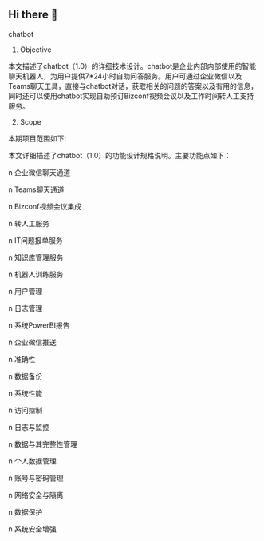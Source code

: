 ## Hi there 👋
chatbot

1. Objective

本文描述了chatbot（1.0）的详细技术设计。chatbot是企业内部内部使用的智能聊天机器人，为用户提供7*24小时自助问答服务。用户可通过企业微信以及Teams聊天工具，直接与chatbot对话，获取相关的问题的答案以及有用的信息，同时还可以使用chatbot实现自助预订Bizconf视频会议以及工作时间转人工支持服务。

2. Scope

本期项目范围如下:

本文详细描述了chatbot（1.0）的功能设计规格说明。主要功能点如下：

n 企业微信聊天通道

n Teams聊天通道

n Bizconf视频会议集成

n 转人工服务

n IT问题报单服务

n 知识库管理服务

n 机器人训练服务

n 用户管理

n 日志管理

n 系统PowerBI报告

n 企业微信推送

n 准确性

n 数据备份

n 系统性能

n 访问控制

n 日志与监控

n 数据与其完整性管理

n 个人数据管理

n 账号与密码管理

n 网络安全与隔离

n 数据保护

n 系统安全增强



<!--

**Here are some ideas to get you started:**

🙋‍♀️ A short introduction - what is your organization all about?
🌈 Contribution guidelines - how can the community get involved?
👩‍💻 Useful resources - where can the community find your docs? Is there anything else the community should know?
🍿 Fun facts - what does your team eat for breakfast?
🧙 Remember, you can do mighty things with the power of [Markdown](https://docs.github.com/github/writing-on-github/getting-started-with-writing-and-formatting-on-github/basic-writing-and-formatting-syntax)
-->
